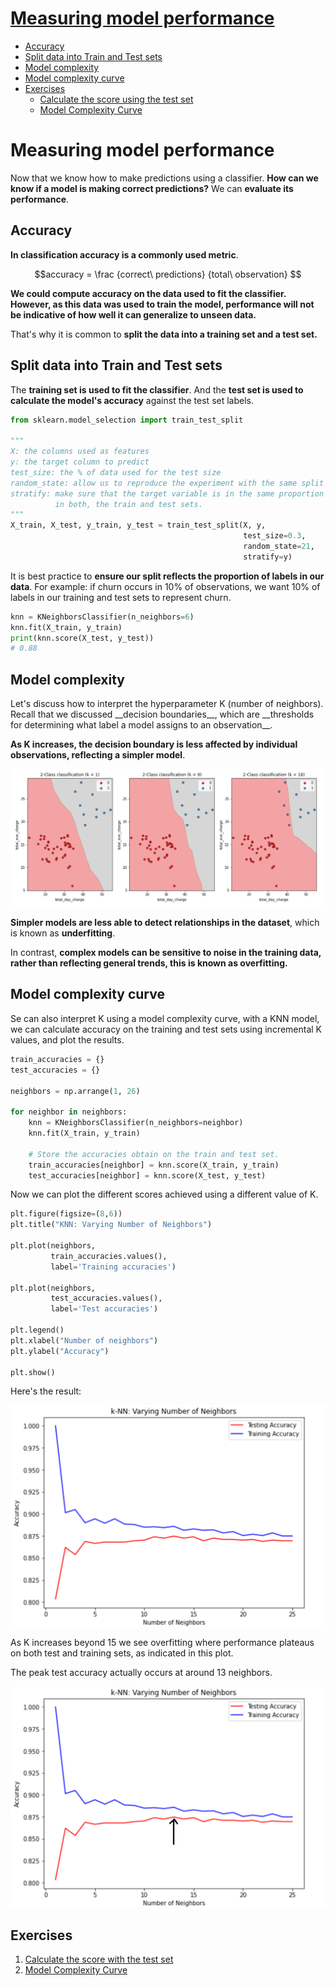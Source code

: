 <h1>
        <a href="#intro_measuring_model_performance">Measuring model performance</a>
</h1>
<ul>
    <li>
        <a href="#accuracy">Accuracy</a>
    </li>
	<li>
        <a href="#split_data_into_train_and_test_sets">Split data into Train and Test sets</a>
	</li>
	<li>
        <a href="#model_complexity">Model complexity</a>
	</li>
	<li>
        <a href="#model_complexity_curve">Model complexity curve</a>
	</li>
	<li>
        <a href="#exercises">Exercises</a>
		<ul>
			<li>
        		<a href="#">Calculate the score using the test set</a>
			</li>
			<li>
        		<a href="#">Model Complexity Curve</a>
			</li>
		</ul>
	</li>
</ul>


<h1 id="intro_measuring_model_performance">Measuring model performance</h1>

Now that we know how to make predictions using a classifier. __How can we know 
if a model is making correct predictions?__
We can __evaluate its performance__.

<h2 id="accuracy">Accuracy</h2>

__In classification accuracy is a commonly used metric__.

$$accuracy = \frac {correct\ predictions} {total\ observation} $$

__We could compute accuracy on the data used to fit the classifier. However, 
as this data was used to train the model, performance will not be indicative 
of how well it can generalize to unseen data.__

That's why it is common to __split the data into a training set and a test set.__

<h2 id="split_data_into_train_and_test_sets">Split data into Train and Test sets</h2>

The __training set is used to fit the classifier__. And the __test set is used 
to calculate the model's accuracy__ against the test set labels.

```python
from sklearn.model_selection import train_test_split

"""
X: the columns used as features
y: the target column to predict
test_size: the % of data used for the test size
random_state: allow us to reproduce the experiment with the same split
stratify: make sure that the target variable is in the same proportion 
          in both, the train and test sets.
"""
X_train, X_test, y_train, y_test = train_test_split(X, y, 
                                                    test_size=0.3,
                                                    random_state=21,
                                                    stratify=y)
```

It is best practice to __ensure our split reflects the proportion of labels in our data__. 
For example: if churn occurs in 10% of observations, we want 10% of labels 
in our training and test sets to represent churn.

```python
knn = KNeighborsClassifier(n_neighbors=6)
knn.fit(X_train, y_train)
print(knn.score(X_test, y_test))
# 0.88
```


<h2 id="model_complexity">Model complexity</h2> 
Let's discuss how to interpret the hyperparameter K (number of neighbors). Recall that we 
discussed __decision boundaries__, which are __thresholds for determining what label a model 
assigns to an observation__.

__As K increases, the decision boundary is less affected by individual observations, 
reflecting a simpler model__. 

![How the decision boundaries if affected by k](imgs/how_decision_boundary_change.png)

__Simpler models are less able to detect relationships in the dataset__, which is known as __underfitting__. 

In contrast, __complex models can be sensitive to noise in the training data, rather 
than reflecting general trends, this is known as overfitting.__

<h2 id="model_complexity_curve">Model complexity curve</h2>

Se can also interpret K using a model complexity curve, with a KNN model, we can calculate 
accuracy on the training and test sets using incremental K values, and plot the results.

```python 
train_accuracies = {}
test_accuracies = {}

neighbors = np.arrange(1, 26)

for neighbor in neighbors:
	knn = KNeighborsClassifier(n_neighbors=neighbor)
	knn.fit(X_train, y_train)

	# Store the accuracies obtain on the train and test set.
	train_accuracies[neighbor] = knn.score(X_train, y_train)
	test_accuracies[neighbor] = knn.score(X_test, y_test)
```

Now we can plot the different scores achieved using a different value of K. 

```python
plt.figure(figsize=(8,6))
plt.title("KNN: Varying Number of Neighbors")

plt.plot(neighbors, 
		 train_accuracies.values(), 
		 label='Training accuracies')

plt.plot(neighbors, 
		 test_accuracies.values(), 
		 label='Test accuracies')

plt.legend()
plt.xlabel("Number of neighbors")
plt.ylabel("Accuracy")

plt.show()
```

Here's the result:

![Model complexity curve in KNN](imgs/model_complexity_curve_in_knn.png)

As K increases beyond 15 we see overfitting where performance plateaus on both test and 
training sets, as indicated in this plot.

The peak test accuracy actually occurs at around 13 neighbors.

![Peak performance with K](imgs/peak_performance_knn.png)

<h2 id="exercises">Exercises</h2> 

1. [Calculate the score with the test set](https://github.com/franciscosanchezoliver/machine_learning_training/blob/main/knn/01_knn_train_test_accuracy_comparison.py)
2. [Model Complexity Curve](https://github.com/franciscosanchezoliver/machine_learning_training/blob/main/knn/02_knn_overfitting_underfitting.py)




